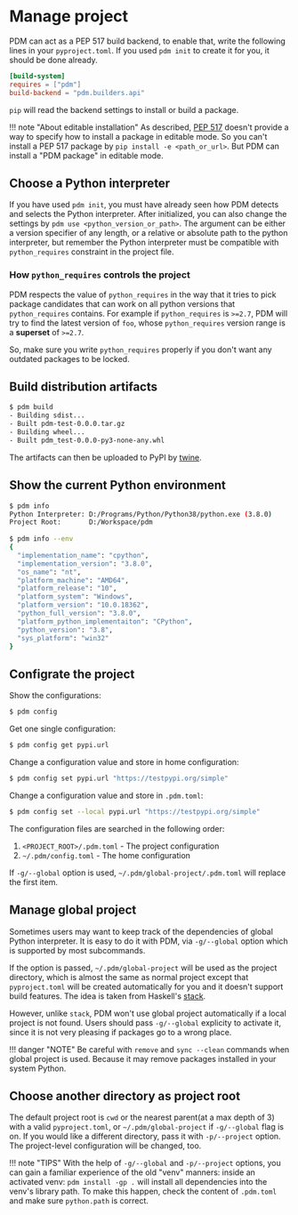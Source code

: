 # Manage project

PDM can act as a PEP 517 build backend, to enable that, write the following lines in your
`pyproject.toml`. If you used `pdm init` to create it for you, it should be done already.

```toml
[build-system]
requires = ["pdm"]
build-backend = "pdm.builders.api"
```

`pip` will read the backend settings to install or build a package.

!!! note "About editable installation"
    As described, [PEP 517](https://www.python.org/dev/peps/pep-0517/) doesn't provide a
    way to specify how to install a package in editable mode. So you can't install a PEP 517
    package by `pip install -e <path_or_url>`. But PDM can install a "PDM package" in editable
    mode.

## Choose a Python interpreter

If you have used `pdm init`, you must have already seen how PDM detects and selects the Python
interpreter. After initialized, you can also change the settings by `pdm use <python_version_or_path>`.
The argument can be either a version specifier of any length, or a relative or absolute path to the
python interpreter, but remember the Python interpreter must be compatible with `python_requires`
constraint in the project file.

### How `python_requires` controls the project

PDM respects the value of `python_requires` in the way that it tries to pick package candidates that can work
on all python versions that `python_requires` contains. For example if `python_requires` is `>=2.7`, PDM will try
to find the latest version of `foo`, whose `python_requires` version range is a **superset** of `>=2.7`.

So, make sure you write `python_requires` properly if you don't want any outdated packages to be locked.


## Build distribution artifacts

```bash
$ pdm build
- Building sdist...
- Built pdm-test-0.0.0.tar.gz
- Building wheel...
- Built pdm_test-0.0.0-py3-none-any.whl
```
The artifacts can then be uploaded to PyPI by [twine](https://pypi.org/project/twine).

## Show the current Python environment

```bash
$ pdm info
Python Interpreter: D:/Programs/Python/Python38/python.exe (3.8.0)
Project Root:       D:/Workspace/pdm
                                                                                                                                   [10:42]
$ pdm info --env
{
  "implementation_name": "cpython",
  "implementation_version": "3.8.0",
  "os_name": "nt",
  "platform_machine": "AMD64",
  "platform_release": "10",
  "platform_system": "Windows",
  "platform_version": "10.0.18362",
  "python_full_version": "3.8.0",
  "platform_python_implementaiton": "CPython",
  "python_version": "3.8",
  "sys_platform": "win32"
}
```

## Configrate the project

Show the configurations:
```bash
$ pdm config
```
Get one single configuration:
```bash
$ pdm config get pypi.url
```
Change a configuration value and store in home configuration:
```bash
$ pdm config set pypi.url "https://testpypi.org/simple"
```
Change a configuration value and store in `.pdm.toml`:
```bash
$ pdm config set --local pypi.url "https://testpypi.org/simple"
```

The configuration files are searched in the following order:

1. `<PROJECT_ROOT>/.pdm.toml` - The project configuration
2. `~/.pdm/config.toml` - The home configuration

If `-g/--global` option is used, `~/.pdm/global-project/.pdm.toml` will replace the first item.

## Manage global project

Sometimes users may want to keep track of the dependencies of global Python interpreter.
It is easy to do it with PDM, via `-g/--global` option which is supported by most subcommands.

If the option is passed, `~/.pdm/global-project` will be used as the project directory, which is
almost the same as normal project except that `pyproject.toml` will be created automatically for you
and it doesn't support build features. The idea is taken from Haskell's [stack](https://docs.haskellstack.org).

However, unlike `stack`, PDM won't use global project automatically if a local project is not found.
Users should pass `-g/--global` explicity to activate it, since it is not very pleasing if packages go to a wrong place.

!!! danger "NOTE"
    Be careful with `remove` and `sync --clean` commands when global project is used. Because it may
    remove packages installed in your system Python.

## Choose another directory as project root

The default project root is `cwd` or the nearest parent(at a max depth of 3) with a valid `pyproject.toml`,
or `~/.pdm/global-project` if `-g/--global` flag is on. If you would like a different directory, pass it
with `-p/--project` option. The project-level configuration will be changed, too.

!!! note "TIPS"
    With the help of `-g/--global` and `-p/--project` options, you can gain a familiar experience of the
    old "venv" manners: inside an activated venv: `pdm install -gp .` will install all dependencies into the
    venv's library path. To make this happen, check the content of `.pdm.toml` and make sure `python.path`
    is correct.
